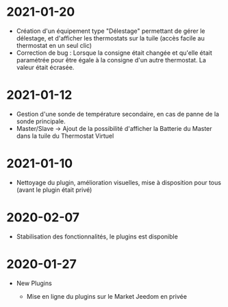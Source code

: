 ﻿2021-01-20
===

-   Création d'un équipement type "Délestage" permettant de gérer le délestage, et d'afficher les thermostats sur la tuile (accès facile au thermostat en un seul clic)
-   Correction de bug : Lorsque la consigne était changée et qu'elle était paramétrée pour être égale à la consigne d'un autre thermostat. La valeur était écrasée.

2021-01-12
===

-   Gestion d'une sonde de température secondaire, en cas de panne de la sonde principale.
-   Master/Slave -> Ajout de la possibilité d'afficher la Batterie du Master dans la tuile du Thermostat Virtuel

2021-01-10
===

-   Nettoyage du plugin, amélioration visuelles, mise à disposition pour tous (avant le plugin était privé)

2020-02-07
===

-   Stabilisation des fonctionnalités, le plugins est disponible

2020-01-27
===

-   New Plugins

    -   Mise en ligne du plugins sur le Market Jeedom en privée

